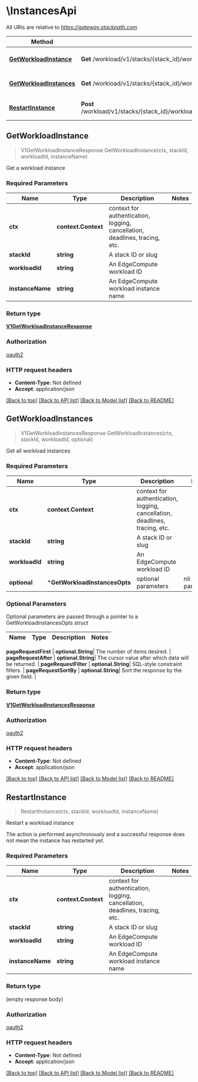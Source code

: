 # \InstancesApi

All URIs are relative to *https://gateway.stackpath.com*

Method | HTTP request | Description
------------- | ------------- | -------------
[**GetWorkloadInstance**](InstancesApi.md#GetWorkloadInstance) | **Get** /workload/v1/stacks/{stack_id}/workloads/{workload_id}/instances/{instance_name} | Get a workload instance
[**GetWorkloadInstances**](InstancesApi.md#GetWorkloadInstances) | **Get** /workload/v1/stacks/{stack_id}/workloads/{workload_id}/instances | Get all workload instances
[**RestartInstance**](InstancesApi.md#RestartInstance) | **Post** /workload/v1/stacks/{stack_id}/workloads/{workload_id}/instances/{instance_name}/power/restart | Restart a workload instance



## GetWorkloadInstance

> V1GetWorkloadInstanceResponse GetWorkloadInstance(ctx, stackId, workloadId, instanceName)

Get a workload instance

### Required Parameters


Name | Type | Description  | Notes
------------- | ------------- | ------------- | -------------
**ctx** | **context.Context** | context for authentication, logging, cancellation, deadlines, tracing, etc.
**stackId** | **string**| A stack ID or slug | 
**workloadId** | **string**| An EdgeCompute workload ID | 
**instanceName** | **string**| An EdgeCompute workload instance name | 

### Return type

[**V1GetWorkloadInstanceResponse**](v1GetWorkloadInstanceResponse.md)

### Authorization

[oauth2](../README.md#oauth2)

### HTTP request headers

- **Content-Type**: Not defined
- **Accept**: application/json

[[Back to top]](#) [[Back to API list]](../README.md#documentation-for-api-endpoints)
[[Back to Model list]](../README.md#documentation-for-models)
[[Back to README]](../README.md)


## GetWorkloadInstances

> V1GetWorkloadInstancesResponse GetWorkloadInstances(ctx, stackId, workloadId, optional)

Get all workload instances

### Required Parameters


Name | Type | Description  | Notes
------------- | ------------- | ------------- | -------------
**ctx** | **context.Context** | context for authentication, logging, cancellation, deadlines, tracing, etc.
**stackId** | **string**| A stack ID or slug | 
**workloadId** | **string**| An EdgeCompute workload ID | 
 **optional** | ***GetWorkloadInstancesOpts** | optional parameters | nil if no parameters

### Optional Parameters

Optional parameters are passed through a pointer to a GetWorkloadInstancesOpts struct


Name | Type | Description  | Notes
------------- | ------------- | ------------- | -------------


 **pageRequestFirst** | **optional.String**| The number of items desired. | 
 **pageRequestAfter** | **optional.String**| The cursor value after which data will be returned. | 
 **pageRequestFilter** | **optional.String**| SQL-style constraint filters. | 
 **pageRequestSortBy** | **optional.String**| Sort the response by the given field. | 

### Return type

[**V1GetWorkloadInstancesResponse**](v1GetWorkloadInstancesResponse.md)

### Authorization

[oauth2](../README.md#oauth2)

### HTTP request headers

- **Content-Type**: Not defined
- **Accept**: application/json

[[Back to top]](#) [[Back to API list]](../README.md#documentation-for-api-endpoints)
[[Back to Model list]](../README.md#documentation-for-models)
[[Back to README]](../README.md)


## RestartInstance

> RestartInstance(ctx, stackId, workloadId, instanceName)

Restart a workload instance

The action is performed asynchronously and a successful response does not mean the instance has restarted yet.

### Required Parameters


Name | Type | Description  | Notes
------------- | ------------- | ------------- | -------------
**ctx** | **context.Context** | context for authentication, logging, cancellation, deadlines, tracing, etc.
**stackId** | **string**| A stack ID or slug | 
**workloadId** | **string**| An EdgeCompute workload ID | 
**instanceName** | **string**| An EdgeCompute workload instance name | 

### Return type

 (empty response body)

### Authorization

[oauth2](../README.md#oauth2)

### HTTP request headers

- **Content-Type**: Not defined
- **Accept**: application/json

[[Back to top]](#) [[Back to API list]](../README.md#documentation-for-api-endpoints)
[[Back to Model list]](../README.md#documentation-for-models)
[[Back to README]](../README.md)


